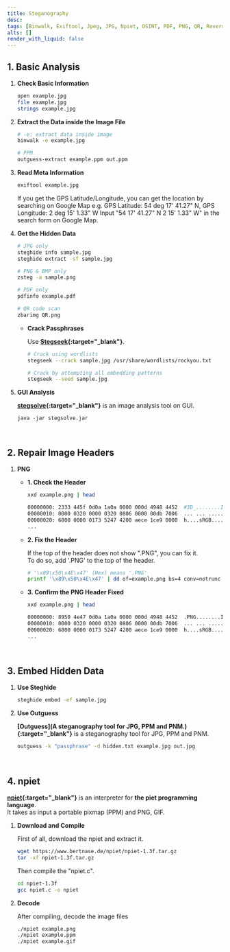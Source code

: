 ```yaml
---
title: Steganography
desc: 
tags: [Binwalk, Exiftool, Jpeg, JPG, Npiet, OSINT, PDF, PNG, QR, Reverse Engineering, Steganography, Steghide, Zsteg]
alts: []
render_with_liquid: false
---
```


## 1. Basic Analysis

1. **Check Basic Information**

    ```sh
    open example.jpg
    file example.jpg
    strings example.jpg
    ```

2. **Extract the Data inside the Image File**

    ```sh
    # -e: extract data inside image
    binwalk -e example.jpg

    # PPM
    outguess-extract example.ppm out.ppm
    ```

3. **Read Meta Information**

    ```sh
    exiftool example.jpg
    ```

    If you get the GPS Latitude/Longitude, you can get the location by searching on Google Map
    e.g. GPS Latitude: 54 deg 17' 41.27" N, GPS Longitude: 2 deg 15' 1.33" W
    Input "54 17' 41.27" N 2 15' 1.33" W" in the search form on Google Map.

4. **Get the Hidden Data**

    ```sh
    # JPG only
    steghide info sample.jpg
    steghide extract -sf sample.jpg

    # PNG & BMP only
    zsteg -a sample.png

    # PDF only
    pdfinfo example.pdf

    # QR code scan
    zbarimg QR.png
    ```

    - **Crack Passphrases**

        Use **[Stegseek](https://github.com/RickdeJager/stegseek){:target="_blank"}**.

        ```sh
        # Crack using wordlists
        stegseek --crack sample.jpg /usr/share/wordlists/rockyou.txt

        # Crack by attempting all embedding patterns
        stegseek --seed sample.jpg
        ```

5. **GUI Analysis**

    **[stegsolve](https://github.com/zardus/ctf-tools/blob/master/stegsolve/install){:target="_blank"}** is an image analysis tool on GUI.

    ```
    java -jar stegsolve.jar
    ```

<br />

## 2. Repair Image Headers

1. **PNG**

    - **1. Check the Header**
    
        ```sh
        xxd example.png | head

        00000000: 2333 445f 0d0a 1a0a 0000 000d 4948 4452  #3D_........IHDR
        00000010: 0000 0320 0000 0320 0806 0000 00db 7006  ... ... ......p.
        00000020: 6800 0000 0173 5247 4200 aece 1ce9 0000  h....sRGB.......
        ...
        ```

    - **2. Fix the Header**

        If the top of the header does not show ".PNG", you can fix it.  
        To do so, add '.PNG' to the top of the header.

        ```sh
        # '\x89\x50\x4E\x47' (Hex) means '.PNG'
        printf '\x89\x50\x4E\x47' | dd of=example.png bs=4 conv=notrunc
        ```

    - **3. Confirm the PNG Header Fixed**

        ```sh
        xxd example.png | head

        00000000: 8950 4e47 0d0a 1a0a 0000 000d 4948 4452  .PNG........IHDR
        00000010: 0000 0320 0000 0320 0806 0000 00db 7006  ... ... ......p.
        00000020: 6800 0000 0173 5247 4200 aece 1ce9 0000  h....sRGB.......
        ...
        ```

<br />

## 3. Embed Hidden Data

1. **Use Steghide**

    ```sh
    steghide embed -ef sample.jpg
    ```

2. **Use Outguess**

    **[Outguess](A steganography tool for JPG, PPM and PNM.){:target="_blank"}** is a steganography tool for JPG, PPM and PNM.

    ```sh
    outguess -k "passphrase" -d hidden.txt example.jpg out.jpg
    ```

<br />

## 4. npiet

**[npiet](https://www.bertnase.de/npiet/){:target="_blank"}** is an interpreter for **the piet programming language**.  
It takes as input a portable pixmap (PPM) and PNG, GIF.

1. **Download and Compile**

    First of all, download the npiet and extract it.

    ```sh
    wget https://www.bertnase.de/npiet/npiet-1.3f.tar.gz
    tar -xf npiet-1.3f.tar.gz
    ```

    Then compile the "npiet.c".

    ```sh
    cd npiet-1.3f
    gcc npiet.c -o npiet
    ```

2. **Decode**

    After compiling, decode the image files

    ```sh
    ./npiet example.png
    ./npiet example.ppm
    ./npiet example.gif
    ```

